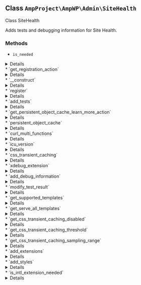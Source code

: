 ## Class `AmpProject\AmpWP\Admin\SiteHealth`

Class SiteHealth

Adds tests and debugging information for Site Health.

### Methods
* `is_needed`

<details>

```php
static public is_needed()
```

Check whether the conditional object is currently needed.


</details>
* `get_registration_action`

<details>

```php
static public get_registration_action()
```

Get the action to use for registering the service.


</details>
* `__construct`

<details>

```php
public __construct( MonitorCssTransientCaching $css_transient_caching )
```

SiteHealth constructor.


</details>
* `register`

<details>

```php
public register()
```

Adds the filters.


</details>
* `add_tests`

<details>

```php
public add_tests( $tests )
```

Adds Site Health tests related to this plugin.


</details>
* `get_persistent_object_cache_learn_more_action`

<details>

```php
private get_persistent_object_cache_learn_more_action()
```

Get action HTML for the link to learn more about persistent object caching.


</details>
* `persistent_object_cache`

<details>

```php
public persistent_object_cache()
```

Gets the test result data for whether there is a persistent object cache.


</details>
* `curl_multi_functions`

<details>

```php
public curl_multi_functions()
```

Gets the test result data for whether the curl_multi_* functions exist.


</details>
* `icu_version`

<details>

```php
public icu_version()
```

Gets the test result data for whether the proper ICU version is available.


</details>
* `css_transient_caching`

<details>

```php
public css_transient_caching()
```

Gets the test result data for whether transient caching for stylesheets was disabled.


</details>
* `xdebug_extension`

<details>

```php
public xdebug_extension()
```

Gets the test result data for whether the Xdebug extension is loaded.


</details>
* `add_debug_information`

<details>

```php
public add_debug_information( $debugging_information )
```

Adds debug information for AMP.


</details>
* `modify_test_result`

<details>

```php
public modify_test_result( $test_result )
```

Modify test results.


</details>
* `get_supported_templates`

<details>

```php
private get_supported_templates()
```

Gets the templates that support AMP.


</details>
* `get_serve_all_templates`

<details>

```php
private get_serve_all_templates()
```

Gets whether the option to serve all templates is selected.


</details>
* `get_css_transient_caching_disabled`

<details>

```php
private get_css_transient_caching_disabled()
```

Gets whether the transient caching of stylesheets was disabled.


</details>
* `get_css_transient_caching_threshold`

<details>

```php
private get_css_transient_caching_threshold()
```

Gets the threshold being used to when monitoring the transient caching of stylesheets.


</details>
* `get_css_transient_caching_sampling_range`

<details>

```php
private get_css_transient_caching_sampling_range()
```

Gets the sampling range being used to when monitoring the transient caching of stylesheets.


</details>
* `add_extensions`

<details>

```php
public add_extensions( $core_extensions )
```

Adds suggested PHP extensions to those that Core depends on.


</details>
* `add_styles`

<details>

```php
public add_styles()
```

Add needed styles for the Site Health integration.


</details>
* `is_intl_extension_needed`

<details>

```php
private is_intl_extension_needed()
```

Determine if the `intl` extension is needed.


</details>
